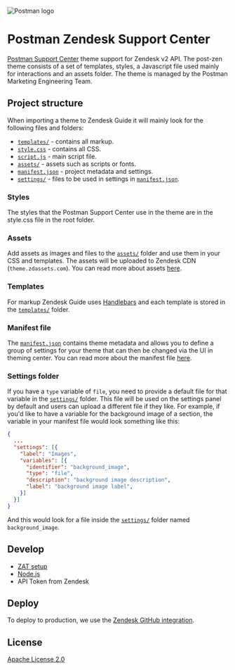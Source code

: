 ![Postman logo](https://assets.getpostman.com/common-share/postman-github-logo.png 'Postman logo')

# Postman Zendesk Support Center

[Postman Support Center](https://support.postman.com) theme support for Zendesk v2 API. The post-zen theme consists of a set of templates, styles, a Javascript file used mainly for interactions and an assets folder. The theme is managed by the Postman Marketing Engineering Team.

## Project structure

When importing a theme to Zendesk Guide it will mainly look for the following files and folders:

- [`templates/`](#templates) - contains all markup.
- [`style.css`](#styles) - contains all CSS.
- [`script.js`](#scripts) - main script file.
- [`assets/`](#assets-folder) - assets such as scripts or fonts.
- [`manifest.json`](#manifest-file) - project metadata and settings.
- [`settings/`](#settings-folder) - files to be used in settings in [`manifest.json`](manifest.json).

### Styles
The styles that the Postman Support Center use in the theme are in the style.css file in the root folder.

### Assets
Add assets as images and files to the [`assets/`](assets/) folder and use them in your CSS and templates.
The assets will be uploaded to Zendesk CDN (`theme.zdassets.com`). You can read more about assets [here](https://support.zendesk.com/hc/en-us/articles/115012399428).

### Templates

For markup Zendesk Guide uses [Handlebars](https://handlebarsjs.com/) and each template is stored in the [`templates/`](templates/) folder.

### Manifest file

The [`manifest.json`](manifest.json) contains theme metadata and allows you to define a group of settings for your theme that can then be changed via the UI in theming center.
You can read more about the manifest file [here](https://support.zendesk.com/hc/en-us/articles/115012547687).

### Settings folder

If you have a `type` variable of `file`, you need to provide a default file for that variable in the [`settings/`](settings/) folder. This file will be used on the settings panel by default and users can upload a different file if they like.
For example, if you'd like to have a variable for the background image of a section, the variable in your manifest file would look something like this:

```json
{
  ...
  "settings": [{
    "label": "Images",
    "variables": [{
      "identifier": "background_image",
      "type": "file",
      "description": "background image description",
      "label": "background image label",
    }]
  }]
}
```

And this would look for a file inside the [`settings/`](settings/) folder named `background_image`.

## Develop
- [ZAT setup](https://support.zendesk.com/hc/en-us/articles/115012547687)
- [Node.js](Node.js)
- API Token from Zendesk

  

## Deploy
To deploy to production, we use the [Zendesk GitHub integration](https://support.zendesk.com/hc/en-us/community/posts/360004400007). 
## License

[Apache License 2.0](LICENSE)
